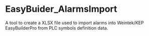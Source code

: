 # EasyBuider_AlarmsImport
A tool to create a XLSX file used to import alarms into Weintek/KEP EasyBuilderPro from PLC symbols definition data.
